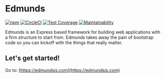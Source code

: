 # Edmunds

[![npm](https://img.shields.io/npm/v/edmunds.svg)](https://www.npmjs.com/package/edmunds)
[![CircleCI](https://img.shields.io/circleci/project/github/edmunds-js/framework/master.svg)](https://circleci.com/gh/edmunds-js/framework)
[![Test Coverage](https://codecov.io/gh/edmunds-js/framework/branch/master/graph/badge.svg)](https://codecov.io/gh/edmunds-js/framework)
[![Maintainability](https://api.codeclimate.com/v1/badges/0f641574ae28171121ac/maintainability)](https://codeclimate.com/github/edmunds-js/framework/maintainability)

Edmunds is an Express based framework for building web applications
with a firm structure to start from. Edmunds takes away the pain of
bootstrap code so you can kickoff with the things that really
matter.


## Let's get started!

Go to: [https://edmundsjs.com](https://edmundsjs.com)
